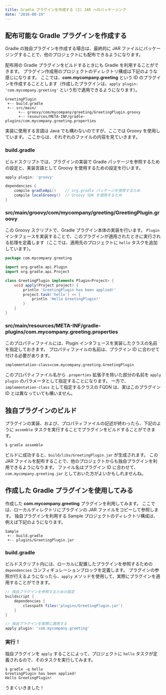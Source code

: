 ```yaml
---
title: Gradle プラグインを作成する (2) JAR へのパッケージング
date: "2016-08-19"
---
```


配布可能な Gradle プラグインを作成する
----

Gradle の独自プラグインを作成する場合は、最終的に JAR ファイルにパッケージングすることで、他のプロジェクトにも配布できるようになります。

配布用の Gradle プラグインをビルドするときにも Gradle を利用することができます。
プラグイン作成用のプロジェクトのディレクトリ構成は下記のような感じになります。
ここでは、**com.mycompany.greeting** という ID のプラグインを作成することとします（作成したプラグインは、`apply plugin: 'com.mycompany.greeting'` という形で適用できるようになります）。

```
GreetingPlugin
 +-- build.gradle
 +-- src/main/
      +-- groovy/com/mycompany/greeting/GreetingPlugin.groovy
      +-- resources/META-INF/gradle-plugins/com.mycompany.greeting.properties
```

実装に使用する言語は Java でも構わないのですが、ここでは Groovy を使用しています。
ここからは、それぞれのファイルの内容を見ていきます。

### build.gradle

ビルドスクリプトでは、プラグインの実装で Gradle パッケージを参照するための設定と、実装言語として Groovy を使用するための設定を行います。

```groovy
apply plugin: 'groovy'

dependencies {
    compile gradleApi()    // org.gradle パッケージを使用するため
    compile localGroovy()  // Groovy SDK を使用するため
}
```

### src/main/groovy/com/mycompany/greeting/GreetingPlugin.groovy

この Groovy スクリプトで、Gradle プラグイン本体の実装を行います。
`Plugin` インタフェースを実装することで、このプラグインが適用されたときに実行される処理を定義します（ここでは、適用先のプロジェクトに `hello` タスクを追加しています）。

```groovy
package com.mycompany.greeting

import org.gradle.api.Plugin
import org.gradle.api.Project

class GreetingPlugin implements Plugin<Project> {
    void apply(Project project) {
        println 'GreetingPlugin has been applied!'
        project.task('hello') << {
            println 'Hello GreetingPlugin!'
        }
    }
}
```

### src/main/resources/META-INF/gradle-plugins/com.mycompany.greeting.properties

このプロパティファイルには、Plugin インタフェースを実装したクラスの名前を指定しておきます。
プロパティファイルの名前は、プラグイン ID に合わせて付ける必要があります。

```
implementation-class=com.mycompany.greeting.GreetingPlugin
```

このプロパティファイル名から `.properties` 拡張子を除いた部分の名前を `apply plugin` のパラメータとして指定することになります。
一方で、`implementation-class` として指定するクラスの FQDN は、実はこのプラグイン ID とは異なっていても構いません。

独自プラグインのビルド
----

プラグインの実装、および、プロパティファイルの記述が終わったら、下記のように `assemble` タスクを実行することでプラグインをビルドすることができます。


```
$ gradle assemble
```

ビルドに成功すると、`build/libs/GreetingPlugin.jar` が生成されます。
この JAR ファイルを配布することで、他のプロジェクトからも独自プラグインを利用できるようになります。
ファイル名はプラグイン ID に合わせて、`com.mycompany.greeting.jar` としておいた方がよいかもしれませんね。


作成した Gradle プラグインを使用してみる
----

作成した **com.mycompany.greeting** プラグインを利用してみます。
ここでは、ローカルディレクトリにプラグインの JAR ファイルをコピーして参照します。
独自プラグインを利用する Sample プロジェクトのディレクトリ構成は、例えば下記のようになります。

```
Sample
 +-- build.gradle
 +-- plugins/GreetingPlugin.jar
```

### build.gradle

ビルドスクリプト内には、ローカルに配置したプラグインを参照するための `dependencies` コンフィギュレーションブロックを定義します。
プラグインの参照が行えるようになったら、`apply` メソッドを使用して、実際にプラグインを適用することができます。

```groovy
// 独自プラグインを参照するための設定
buildscript {
    dependencies {
        classpath files('plugins/GreetingPlugin.jar')
    }
}

// 独自プラグインを実際に適用する
apply plugin: 'com.mycompany.greeting'
```

### 実行！

独自プラグインを `apply` することによって、プロジェクトに `hello` タスクが定義されるので、そのタスクを実行してみます。

```
$ gradle -q hello
GreetingPlugin has been applied!
Hello GreetingPlugin!
```

うまくいきました！

